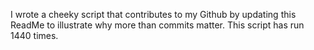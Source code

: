 I wrote a cheeky script that contributes to my Github by updating this ReadMe to illustrate why more than commits matter. This script has run 1440 times.